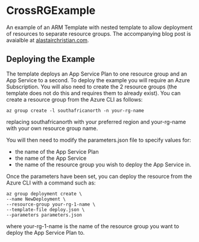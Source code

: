 # CrossRGExample

An example of an ARM Template with nested template to allow deployment of resources to separate resource groups. The accompanying blog post is avaialble at [alastairchristian.com](https://alastairchristian.com/arm-templates-deploy-to-multiple-resource-groups-with-nested-templates-44665588e3e3?sk=a1a520ce72cfdbd6390d15349c2f92f8).

## Deploying the Example

The template deploys an App Service Plan to one resource group and an App Service to a second. To deploy the example you will require an Azure Subscription. You will also need to create the 2 resource groups (the template does not do this and requires them to already exist). You can create a resource group from the Azure CLI as follows:

```
az group create -l southafricanorth -n your-rg-name
```

replacing southafricanorth with your preferred region and your-rg-name with your own resource group name. 

You will then need to modify the parameters.json file to specify values for:
* the name of the App Service Plan
* the name of the App Service
* the name of the resource group you wish to deploy the App Service in.

Once the parameters have been set, you can deploy the resource from the Azure CLI with a command such as:

```
az group deployment create \
--name NewDeployment \
--resource-group your-rg-1-name \
--template-file deploy.json \
--parameters parameters.json
```

where your-rg-1-name is the name of the resource group you want to deploy the App Service Plan to.

